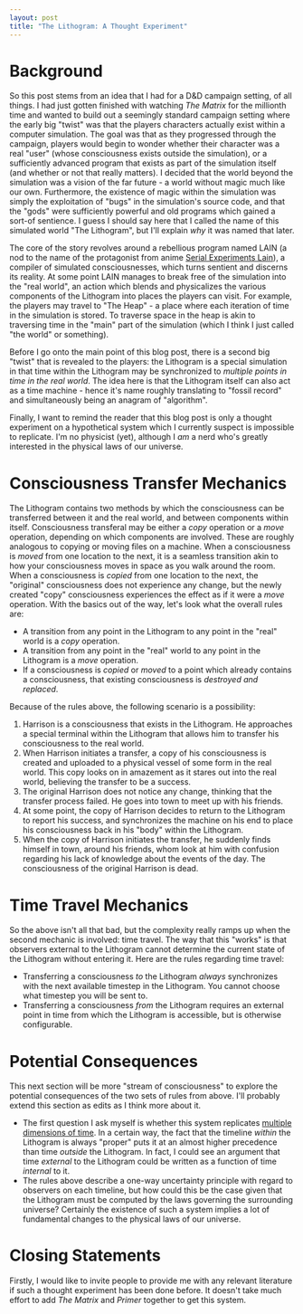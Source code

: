 ```yaml
---
layout: post
title: "The Lithogram: A Thought Experiment"
---
```


# Background

So this post stems from an idea that I had for a D&D campaign setting, of all
things. I had just gotten finished with watching _The Matrix_ for the millionth
time and wanted to build out a seemingly standard campaign setting where the
early big "twist" was that the players characters actually exist within a
computer simulation. The goal was that as they progressed through the campaign,
players would begin to wonder whether their character was a real "user" (whose
consciousness exists outside the simulation), or a sufficiently advanced program
that exists as part of the simulation itself (and whether or not that really
matters). I decided that the world beyond the simulation was a vision of the far
future - a world without magic much like our own. Furthermore, the existence of
magic within the simulation was simply the exploitation of "bugs" in the
simulation's source code, and that the "gods" were sufficiently powerful and old
programs which gained a sort-of sentience. I guess I should say here that I
called the name of this simulated world "The Lithogram", but I'll explain _why_
it was named that later.

The core of the story revolves around a rebellious program named LAIN (a nod to
the name of the protagonist from anime [Serial Experiments
Lain](https://en.wikipedia.org/wiki/Serial_Experiments_Lain)), a compiler of
simulated consciousnesses, which turns sentient and discerns its reality. At
some point LAIN manages to break free of the simulation into the "real world",
an action which blends and physicalizes the various components of the Lithogram
into places the players can visit. For example, the players may travel to "The
Heap" - a place where each iteration of time in the simulation is stored. To
traverse space in the heap is akin to traversing time in the "main" part of the
simulation (which I think I just called "the world" or something).

Before I go onto the main point of this blog post, there is a second big "twist"
that is revealed to the players: the Lithogram is a special simulation in that
time within the Lithogram may be synchronized to _multiple points in time in the
real world_. The idea here is that the Lithogram itself can also act as a time
machine - hence it's name roughly translating to "fossil record" and
simultaneously being an anagram of "algorithm".

Finally, I want to remind the reader that this blog post is only a thought
experiment on a hypothetical system which I currently suspect is impossible to
replicate. I'm no physicist (yet), although I _am_ a nerd who's greatly
interested in the physical laws of our universe.


# Consciousness Transfer Mechanics

The Lithogram contains two methods by which the consciousness can be transferred
between it and the real world, and between components within itself.
Consciousness transferal may be either a _copy_ operation or a _move_ operation,
depending on which components are involved. These are roughly analogous to
copying or moving files on a machine. When a consciousness is _moved_ from one
location to the next, it is a seamless transition akin to how your consciousness
moves in space as you walk around the room. When a consciousness is _copied_
from one location to the next, the "original" consciousness does not experience
any change, but the newly created "copy" consciousness experiences the effect as
if it were a _move_ operation. With the basics out of the way, let's look what
the overall rules are:

* A transition from any point in the Lithogram to any point in the "real" world
  is a _copy_ operation.
* A transition from any point in the "real" world to any point in the Lithogram
  is a _move_ operation.
* If a consciousness is _copied_ or _moved_ to a point which already contains a
  consciousness, that existing consciousness is _destroyed and replaced_.

Because of the rules above, the following scenario is a possibility:

1. Harrison is a consciousness that exists in the Lithogram. He approaches a
   special terminal within the Lithogram that allows him to transfer his
   consciousness to the real world.
2. When Harrison initiates a transfer, a copy of his consciousness is created
   and uploaded to a physical vessel of some form in the real world. This copy
   looks on in amazement as it stares out into the real world, believing the
   transfer to be a success.
3. The original Harrison does not notice any change, thinking that the transfer
   process failed. He goes into town to meet up with his friends.
4. At some point, the copy of Harrison decides to return to the Lithogram to
   report his success, and synchronizes the machine on his end to place his
   consciousness back in his "body" within the Lithogram.
5. When the copy of Harrison initiates the transfer, he suddenly finds himself
   in town, around his friends, whom look at him with confusion regarding his
   lack of knowledge about the events of the day. The consciousness of the
   original Harrison is dead.


# Time Travel Mechanics

So the above isn't all that bad, but the complexity really ramps up when the
second mechanic is involved: time travel. The way that this "works" is that
observers external to the Lithogram cannot determine the current state of the
Lithogram without entering it. Here are the rules regarding time travel:

* Transferring a consciousness _to_ the Lithogram _always_ synchronizes with the
  next available timestep in the Lithogram. You cannot choose what timestep you
  will be sent to.
* Transferring a consciousness _from_ the Lithogram requires an external point
  in time from which the Lithogram is accessible, but is otherwise configurable.


# Potential Consequences

This next section will be more "stream of consciousness" to explore the
potential consequences of the two sets of rules from above. I'll probably extend
this section as edits as I think more about it.

* The first question I ask myself is whether this system replicates [multiple
  dimensions of time](https://en.wikipedia.org/wiki/Multiple_time_dimensions).
  In a certain way, the fact that the timeline _within_ the Lithogram is always
  "proper" puts it at an almost higher precedence than time _outside_ the
  Lithogram. In fact, I could see an argument that time _external_ to the
  Lithogram could be written as a function of time _internal_ to it.
* The rules above describe a one-way uncertainty principle with regard to
  observers on each timeline, but how could this be the case given that the
  Lithogram must be computed by the laws governing the surrounding universe?
  Certainly the existence of such a system implies a lot of fundamental changes
  to the physical laws of our universe.


# Closing Statements

Firstly, I would like to invite people to provide me with any relevant
literature if such a thought experiment has been done before. It doesn't take
much effort to add _The Matrix_ and _Primer_ together to get this system.
